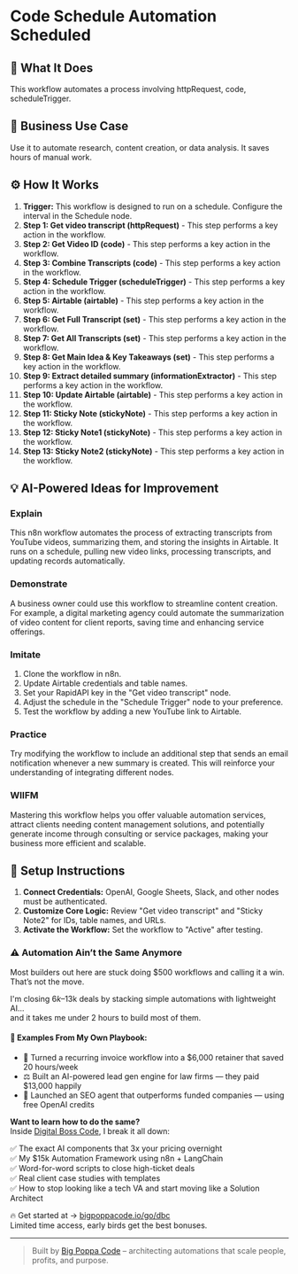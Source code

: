 # Code Schedule Automation Scheduled

## 🚀 What It Does
This workflow automates a process involving httpRequest, code, scheduleTrigger.

## 💼 Business Use Case
Use it to automate research, content creation, or data analysis. It saves hours of manual work.

## ⚙️ How It Works
1.  **Trigger:** This workflow is designed to run on a schedule. Configure the interval in the Schedule node.
2. **Step 1: Get video transcript (httpRequest)** - This step performs a key action in the workflow.
3. **Step 2: Get Video ID (code)** - This step performs a key action in the workflow.
4. **Step 3: Combine Transcripts (code)** - This step performs a key action in the workflow.
5. **Step 4: Schedule Trigger (scheduleTrigger)** - This step performs a key action in the workflow.
6. **Step 5: Airtable (airtable)** - This step performs a key action in the workflow.
7. **Step 6: Get Full Transcript (set)** - This step performs a key action in the workflow.
8. **Step 7: Get All Transcripts (set)** - This step performs a key action in the workflow.
9. **Step 8: Get Main Idea & Key Takeaways (set)** - This step performs a key action in the workflow.
10. **Step 9: Extract detailed summary (informationExtractor)** - This step performs a key action in the workflow.
11. **Step 10: Update Airtable (airtable)** - This step performs a key action in the workflow.
12. **Step 11: Sticky Note (stickyNote)** - This step performs a key action in the workflow.
13. **Step 12: Sticky Note1 (stickyNote)** - This step performs a key action in the workflow.
14. **Step 13: Sticky Note2 (stickyNote)** - This step performs a key action in the workflow.

## 💡 AI-Powered Ideas for Improvement
### Explain
This n8n workflow automates the process of extracting transcripts from YouTube videos, summarizing them, and storing the insights in Airtable. It runs on a schedule, pulling new video links, processing transcripts, and updating records automatically.

### Demonstrate
A business owner could use this workflow to streamline content creation. For example, a digital marketing agency could automate the summarization of video content for client reports, saving time and enhancing service offerings.

### Imitate
1. Clone the workflow in n8n.
2. Update Airtable credentials and table names.
3. Set your RapidAPI key in the "Get video transcript" node.
4. Adjust the schedule in the "Schedule Trigger" node to your preference.
5. Test the workflow by adding a new YouTube link to Airtable.

### Practice
Try modifying the workflow to include an additional step that sends an email notification whenever a new summary is created. This will reinforce your understanding of integrating different nodes.

### WIIFM
Mastering this workflow helps you offer valuable automation services, attract clients needing content management solutions, and potentially generate income through consulting or service packages, making your business more efficient and scalable.

## 🔧 Setup Instructions
1. **Connect Credentials:** OpenAI, Google Sheets, Slack, and other nodes must be authenticated.
2. **Customize Core Logic:** Review "Get video transcript" and "Sticky Note2" for IDs, table names, and URLs.
3. **Activate the Workflow:** Set the workflow to "Active" after testing.

### ⚠️ Automation Ain’t the Same Anymore

Most builders out here are stuck doing $500 workflows and calling it a win.  
That’s not the move.  

I'm closing $6k–$13k deals by stacking simple automations with lightweight AI...  
and it takes me under 2 hours to build most of them.

#### 🧠 Examples From My Own Playbook:
- 🔁 Turned a recurring invoice workflow into a $6,000 retainer that saved 20 hours/week  
- ⚖️ Built an AI-powered lead gen engine for law firms — they paid $13,000 happily  
- 🚀 Launched an SEO agent that outperforms funded companies — using free OpenAI credits  

**Want to learn how to do the same?**  
Inside [Digital Boss Code](https://bigpoppacode.io/go/dbc), I break it all down:

✅ The exact AI components that 3x your pricing overnight  
✅ My $15k Automation Framework using n8n + LangChain  
✅ Word-for-word scripts to close high-ticket deals  
✅ Real client case studies with templates  
✅ How to stop looking like a tech VA and start moving like a Solution Architect  

🔥 Get started at → [bigpoppacode.io/go/dbc](https://bigpoppacode.io/go/dbc)  
Limited time access, early birds get the best bonuses.

---
> Built by [Big Poppa Code](https://bigpoppacode.io) – architecting automations that scale people, profits, and purpose.
